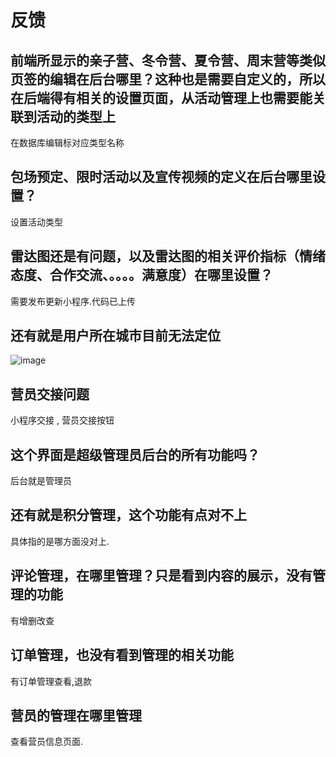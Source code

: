 # 反馈

## 前端所显示的亲子营、冬令营、夏令营、周末营等类似页签的编辑在后台哪里？这种也是需要自定义的，所以在后端得有相关的设置页面，从活动管理上也需要能关联到活动的类型上

在数据库编辑标对应类型名称

## 包场预定、限时活动以及宣传视频的定义在后台哪里设置？

设置活动类型

## 雷达图还是有问题，以及雷达图的相关评价指标（情绪态度、合作交流、。。。。满意度）在哪里设置？

需要发布更新小程序.代码已上传

## 还有就是用户所在城市目前无法定位

![image](https://github.com/user-attachments/assets/73333a44-f298-41cc-8b06-2cec32619b84)

## 营员交接问题

小程序交接 , 营员交接按钮

## 这个界面是超级管理员后台的所有功能吗？

后台就是管理员

## 还有就是积分管理，这个功能有点对不上 


具体指的是哪方面没对上.

## 评论管理，在哪里管理？只是看到内容的展示，没有管理的功能

有增删改查

## 订单管理，也没有看到管理的相关功能

有订单管理查看,退款

## 营员的管理在哪里管理

查看营员信息页面.
